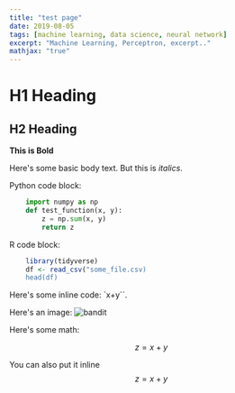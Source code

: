 ```yaml
---
title: "test page"
date: 2019-08-05
tags: [machine learning, data science, neural network]
excerpt: "Machine Learning, Perceptron, excerpt.."
mathjax: "true"
---
```


# H1 Heading
## H2 Heading

**This is Bold**

Here's some basic body text. But this is *italics*. 

Python code block:
```python
    import numpy as np
    def test_function(x, y):
        z = np.sum(x, y)
        return z
```

R code block:
```r
    library(tidyverse)
    df <- read_csv("some_file.csv)
    head(df)
```

Here's some inline code: `x+y``.

Here's an image:
<img src="{{ site.url }}{{ site.baseurl }}/assets/images/bandit.png" alt="bandit">

Here's some math:

$$z=x+y$$

You can also put it inline $$z=x+y$$

